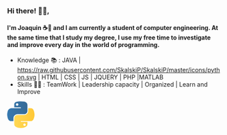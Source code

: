 ### Hi there! 👋🏽, 

#### I'm Joaquin ☕🍃 and I am currently a student of computer engineering. At the same time that I study my degree, I use my free time to investigate and improve every day in the world of programming.

- Knowledge 📚 : JAVA | https://raw.githubusercontent.com/SkalskiP/SkalskiP/master/icons/python.svg | HTML | CSS | JS | JQUERY | PHP |MATLAB 
- Skills 💪🏽 : TeamWork | Leadership capacity | Organized | Learn and Improve

<svg xmlns="http://www.w3.org/2000/svg" width="64" height="64" viewBox="0 0 32 32"><defs><linearGradient id="A" x1="811.527" y1="574.895" x2="665.255" y2="573.732" gradientUnits="userSpaceOnUse"><stop offset="0" stop-color="#366a96"/><stop offset="1" stop-color="#3679b0"/></linearGradient><linearGradient id="B" x1="862.824" y1="642.176" x2="573.276" y2="642.176" gradientUnits="userSpaceOnUse"><stop offset="0" stop-color="#ffc836"/><stop offset="1" stop-color="#ffe873"/></linearGradient></defs><g transform="matrix(.1617 0 0 .158089 -107.53764 -81.66187)"><path d="M716.255 544.487c0-13.623 3.653-21.034 23.822-24.563 13.693-2.4 31.25-2.7 47.627 0 12.935 2.135 23.822 11.77 23.822 24.563v44.945c0 13.182-10.57 23.98-23.822 23.98h-47.627c-16.164 0-29.787 13.782-29.787 29.363v21.564h-16.376c-13.852 0-21.917-9.988-25.305-23.964-4.57-18.776-4.376-29.963 0-47.945 3.794-15.687 15.917-23.964 29.77-23.964h65.52v-6h-47.645v-17.98z" fill="url(#A)"/><path d="M811.527 688.32c0 13.623-11.823 20.523-23.822 23.964-18.052 5.188-32.54 4.394-47.627 0-12.6-3.67-23.822-11.17-23.822-23.964v-44.945c0-12.935 10.782-23.98 23.822-23.98h47.627c15.864 0 29.787-13.71 29.787-29.963v-20.964h17.858c13.87 0 20.4 10.305 23.822 23.964 4.764 18.97 4.976 33.157 0 47.945-4.817 14.364-9.97 23.964-23.822 23.964H763.9v6h47.627v17.98z" fill="url(#B)"/><path d="M728.166 541.505c0-4.976 3.988-9 8.93-9 4.923 0 8.93 4.023 8.93 9 0 4.96-4.006 8.982-8.93 8.982-4.94 0-8.93-4.023-8.93-8.982zm53.59 149.798c0-4.96 4.006-8.982 8.93-8.982 4.94 0 8.93 4.023 8.93 8.982 0 4.976-3.988 9-8.93 9-4.923 0-8.93-4.023-8.93-9z" fill="#fff"/></g></svg>
